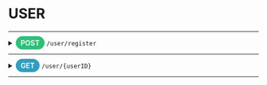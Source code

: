 # USER

---

<details>
  <summary>
    <span class="badge post">POST</span> <code>/user/register</code> 
  </summary>
  <br />

**Description**
Crear usuarios a la base de datos de firstore.

**Parameter type**
`body`

**Parameter content type**
`application/json`

**Data Type**

```yaml
{
  "userID": "Radsl532F3fsdD1IK",
  "email": "admin@gmail.com",
  "name": "@admin",
  "username": "admin",
  "color": "#309ebf",
}
```

**RESPONSE:**
<span class="response success">202</span> Success:

```yaml
{ "status": 202, "message": "Se ha creado el usuario correctamente" }
```

<span class="response error">404</span> Not found:

```yaml
{ "status": 404, "message": "No se ha podido crear el usuario" }
```

</details>

---

<details>
  <summary>
    <span class="badge get">GET</span> <code>/user/{userID}</code> 
  </summary>
  <br />  
  
**Description**
Devuelve la información de un usuario a partir de un `userID`

**Parameter type**
`query`

**Parameter content type**
`application/json`

**Data Type**

`/user/Radsl532F3fsdD1IK`

**RESPONSE:**
<span class="response success">202</span> Success:

```yaml
{
  "userID": "Radsl532F3fsdD1IK",
  "email": "admin@gmail.com",
  "name": "@admin",
  "username": "admin",
  "color": "#309ebf",
}
```

<span class="response error">404</span> Not found:

```yaml
{ "status": 404, "message": "No se ha podido encontrar el usuario" }
```

</details>

---

<style>
.response{
  border-radius:3px;
  color:white;
  font-weight:400;
  padding: 3px 30px;
}

.badge{
  border-radius:30px;
  color:white;
  font-weight:600;
  padding: 5px 10px;
}

.get{
  background-color:#309ebf;
}
.post{
  background-color:#30bf7a;
}

.success{
  background-color: #027d27;
}
.error{
  background-color: #bd0019;
}
summary{
 cursor: pointer
}
</style>
